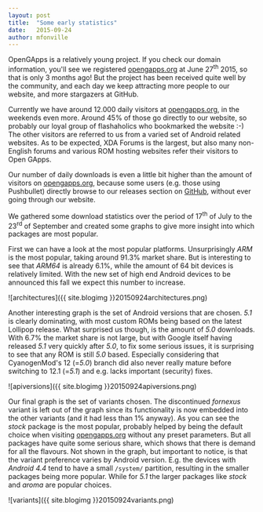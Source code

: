 ```yaml
---
layout: post
title:  "Some early statistics"
date:   2015-09-24
author: mfonville
---
```

OpenGApps is a relatively young project. If you check our domain information, you'll see we registered [opengapps.org](https://opengapps.org) at June 27<sup>th</sup> 2015, so that is only 3 months ago!
But the project has been received quite well by the community, and each day we keep attracting more people to our website, and more stargazers at GitHub.

Currently we have around 12.000 daily visitors at [opengapps.org](https://opengapps.org), in the weekends even more. Around 45% of those go directly to our website, so probably our loyal group of flashaholics who bookmarked the website :-)
The other visitors are referred to us from a varied set of Android related websites. As to be expected, XDA Forums is the largest, but also many non-English forums and various ROM hosting websites refer their visitors to Open GApps.

Our number of daily downloads is even a little bit higher than the amount of visitors on [opengapps.org](https://opengapps.org), because some users (e.g. those using Pushbullet) directly browse to our releases section on [GitHub](https://github.com/opengapps), without ever going through our website.

We gathered some download statistics over the period of 17<sup>th</sup> of July to the 23<sup>rd</sup> of September and created some graphs to give more insight into which packages are most popular.

First we can have a look at the most popular platforms. Unsurprisingly *ARM* is the most popular, taking around 91.3% market share. But is interesting to see that *ARM64* is already 6.1%, while the  amount of 64 bit devices is relatively limited. With the new set of high end Android devices to be announced this fall we expect this number to increase.

![architectures]({{ site.blogimg }}20150924architectures.png)

Another interesting graph is the set of Android versions that are chosen. *5.1* is clearly dominating, with most custom ROMs being based on the latest Lollipop release. What surprised us though, is the amount of *5.0* downloads. With 6.7% the market share is not large, but with Google itself having released *5.1* very quickly after *5.0*, to fix some serious issues, it is surprising to see that any ROM is still *5.0* based. Especially considering that CyanogenMod's 12 (=*5.0*) branch did also never really mature before switching to 12.1 (=*5.1*) and e.g. lacks important (security) fixes.

![apiversions]({{ site.blogimg }}20150924apiversions.png)

Our final graph is the set of variants chosen. The discontinued *fornexus* variant is left out of the graph since its functionality is now embedded into the other variants (and it had less than 1% anyway). As you can see the *stock* package is the most popular, probably helped by being the default choice when visiting [opengapps.org](https://opengapps.org) without any preset parameters. But all packages have quite some serious share, which shows that there is demand for all the flavours. Not shown in the graph, but important to notice, is that the variant preference varies by Android version. E.g. the devices with *Android 4.4* tend to have a small `/system/` partition, resulting in the smaller packages being more popular. While for *5.1* the larger packages like *stock* and *aroma* are popular choices.﻿

![variants]({{ site.blogimg }}20150924variants.png)
